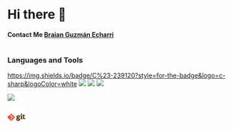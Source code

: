 ### 

# Hi there 👋



#### Contact Me [Braian Guzmán Echarri](https://www.linkedin.com/in/braianguzman/)
#
### Languages and Tools

<div width= "300px" height="300px" background = "red"></div>
 
https://img.shields.io/badge/C%23-239120?style=for-the-badge&logo=c-sharp&logoColor=white
<code><img height="40" src="https://upload.wikimedia.org/wikipedia/commons/thumb/e/ee/.NET_Core_Logo.svg/2048px-.NET_Core_Logo.svg.png"></code>
<code><img height="40" src="https://www.secret-source.eu/wp-content/uploads/2017/11/microsoft-net-logo.jpg"></code>
<code><img height="40" src="https://dagope.com/public/uploads/2018/11/efcore.png"></code>

<code><img height="40" src="https://estradawebgroup.com/ImagesUpload/MSSQLServer.png"></code>

<code><img height="40" src="https://raw.githubusercontent.com/github/explore/80688e429a7d4ef2fca1e82350fe8e3517d3494d/topics/git/git.png"></code>

<!--
**bguzmanech/bguzmanech** is a ✨ _special_ ✨ repository because its `README.md` (this file) appears on your GitHub profile.

Here are some ideas to get you started:

- 🔭 I’m currently working on ...
- 🌱 I’m currently learning ...
- 👯 I’m looking to collaborate on ...
- 🤔 I’m looking for help with ...
- 💬 Ask me about ...
- 📫 How to reach me: ...
- 😄 Pronouns: ...
- ⚡ Fun fact: ...
 [<img src="https://media.giphy.com/media/LmNwrBhejkK9EFP504/giphy.gif" width="40px">](url)
-->
